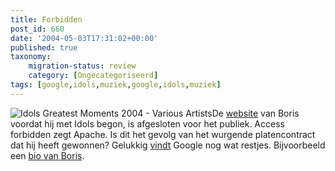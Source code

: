 ```yaml
---
title: Forbidden
post_id: 660
date: '2004-05-03T17:31:02+00:00'
published: true
taxonomy:
    migration-status: review
    category: [Ongecategoriseerd]
tags: [google,idols,muziek,google,idols,muziek]
---
```

![Idols Greatest Moments 2004 - Various Artists](https://bol.com/intershoproot/thumb/MUSICCOVER/FC/1/3/2/6/4/1326413.gif)De [website](http://www.sofuja.com/) van Boris voordat hij met Idols begon, is afgesloten voor het publiek. Access forbidden zegt Apache. Is dit het gevolg van het wurgende platencontract dat hij heeft gewonnen? Gelukkig [vindt](http://www.google.nl/search?q=site%3Asofuja.com) Google nog wat restjes. Bijvoorbeeld een [bio van Boris](http://www.google.nl/search?q=cache:CHjITh5UiFYJ:www.sofuja.com/bio/boris.html+site:sofuja.com&hl=nl).